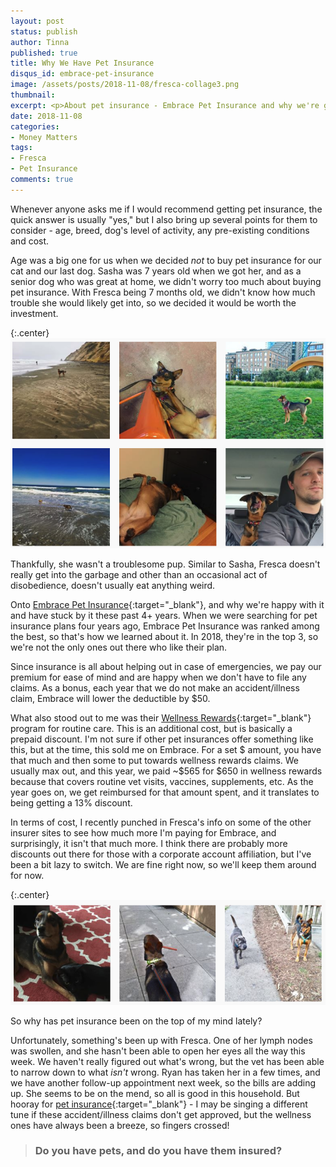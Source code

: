 ```yaml
---
layout: post
status: publish
author: Tinna
published: true
title: Why We Have Pet Insurance
disqus_id: embrace-pet-insurance
image: /assets/posts/2018-11-08/fresca-collage3.png
thumbnail: 
excerpt: <p>About pet insurance - Embrace Pet Insurance and why we're glad we have it.</p>
date: 2018-11-08
categories:
- Money Matters
tags:
- Fresca
- Pet Insurance
comments: true
--- 
```


Whenever anyone asks me if I would recommend getting pet insurance, the quick answer is usually "yes," but I also bring up several points for them to consider - age, breed, dog's level of activity, any pre-existing conditions and cost. 

Age was a big one for us when we decided _not_ to buy pet insurance for our cat and our last dog. Sasha was 7 years old when we got her, and as a senior dog who was great at home, we didn't worry too much about buying pet insurance. With Fresca being 7 months old, we didn't know how much trouble she would likely get into, so we decided it would be worth the investment. 

{:.center}
![Fresca](/assets/posts/2018-11-08/fresca-collage2.png) 

Thankfully, she wasn't a troublesome pup. Similar to Sasha, Fresca doesn't really get into the garbage and other than an occasional act of disobedience, doesn't usually eat anything weird. 

Onto [Embrace Pet Insurance](https://www.embracepetinsurance.com/){:target="_blank"}, and why we're happy with it and have stuck by it these past 4+ years. When we were searching for pet insurance plans four years ago, Embrace Pet Insurance was ranked among the best, so that's how we learned about it. In 2018, they're in the top 3, so we're not the only ones out there who like their plan. 

Since insurance is all about helping out in case of emergencies, we pay our premium for ease of mind and are happy when we don't have to file any claims. As a bonus, each year that we do not make an accident/illness claim, Embrace will lower the deductible by $50. 

What also stood out to me was their [Wellness Rewards](https://www.embracepetinsurance.com/coverage/wellness-rewards){:target="_blank"} program for routine care. This is an additional cost, but is basically a prepaid discount. I'm not sure if other pet insurances offer something like this, but at the time, this sold me on Embrace. For a set $ amount, you have that much and then some to put towards wellness rewards claims. We usually max out, and this year, we paid ~$565 for $650 in wellness rewards because that covers routine vet visits, vaccines, supplements, etc. As the year goes on, we get reimbursed for that amount spent, and it translates to being getting a 13% discount. 

In terms of cost, I recently punched in Fresca's info on some of the other insurer sites to see how much more I'm paying for Embrace, and surprisingly, it isn't that much more. I think there are probably more discounts out there for those with a corporate account affiliation, but I've been a bit lazy to switch. We are fine right now, so we'll keep them around for now.

{:.center}
![Fresca](/assets/posts/2018-11-08/fresca-collage3.png) 

So why has pet insurance been on the top of my mind lately? 

Unfortunately, something's been up with Fresca. One of her lymph nodes was swollen, and she hasn't been able to open her eyes all the way this week. We haven't really figured out what's wrong, but the vet has been able to narrow down to what _isn't_ wrong. Ryan has taken her in a few times, and we have another follow-up appointment next week, so the bills are adding up. She seems to be on the mend, so all is good in this household. But hooray for [pet insurance](https://www.embracepetinsurance.com/){:target="_blank"} - I may be singing a different tune if these accident/illness claims don't get approved, but the wellness ones have always been a breeze, so fingers crossed!

>### Do you have pets, and do you have them insured?  